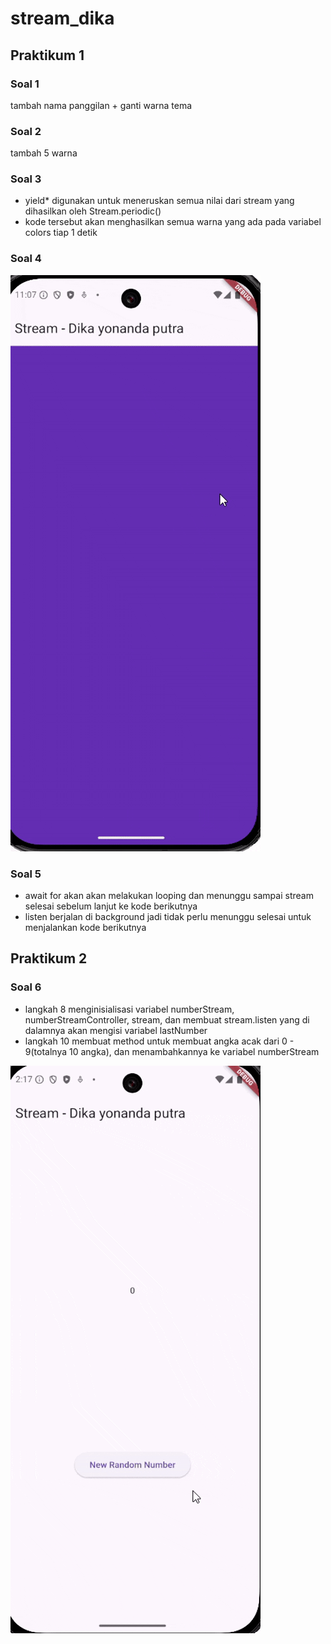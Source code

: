 # stream_dika

## Praktikum 1
### Soal 1
tambah nama panggilan + ganti warna tema

### Soal 2
tambah 5 warna

### Soal 3
- yield* digunakan untuk meneruskan semua nilai dari stream yang dihasilkan oleh Stream.periodic()
- kode tersebut akan menghasilkan semua warna yang ada pada variabel colors tiap 1 detik

### Soal 4
<img src="images/p1s4.gif">

### Soal 5
- await for akan akan melakukan looping dan menunggu sampai stream selesai sebelum lanjut ke kode berikutnya
- listen berjalan di background jadi tidak perlu menunggu selesai untuk menjalankan kode berikutnya

## Praktikum 2
### Soal 6
- langkah 8 menginisialisasi variabel numberStream, numberStreamController, stream, dan membuat stream.listen yang di dalamnya akan mengisi variabel lastNumber
- langkah 10 membuat method untuk membuat angka acak dari 0 - 9(totalnya 10 angka), dan menambahkannya ke variabel numberStream
<img src="images/p2s6.gif">